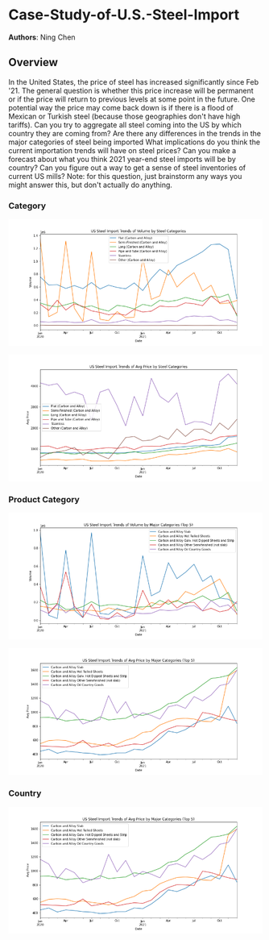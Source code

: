 # Case-Study-of-U.S.-Steel-Import

**Authors**: Ning Chen


## Overview


In the United States, the price of steel has increased significantly since Feb '21. The general question is whether this price increase will be permanent or if the price will return to previous levels at some point in the future. One potential way the price may come back down is if there is a flood of Mexican or Turkish steel (because those geographies don't have high tariffs). Can you try to aggregate all steel coming into the US by which country they are coming from? Are there any differences in the trends in the major categories of steel being imported What implications do you think the current importation trends will have on steel prices? Can you make a forecast about what you think 2021 year-end steel imports will be by country?
Can you figure out a way to get a sense of steel inventories of current US mills? Note: for this question, just brainstorm any ways you might answer this, but don't actually do anything.

### Category

![graph](images/category6_volume.png)


![graph](images/category6_price.png)

### Product Category

![graph](images/category_product_volume.png)


![graph](images/category_product_price.png)

### Country

![graph](images/category_product_price.png)